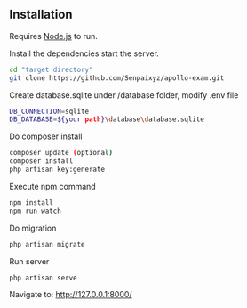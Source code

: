 ## Installation

Requires [Node.js](https://nodejs.org/) to run.

Install the dependencies start the server.

```sh
cd "target directory"
git clone https://github.com/Senpaixyz/apollo-exam.git
```
Create database.sqlite under /database folder, modify .env file 
```sh
DB_CONNECTION=sqlite
DB_DATABASE=${your path}\database\database.sqlite
```
Do composer install
```sh
composer update (optional)
composer install
php artisan key:generate
```
Execute npm command
```sh
npm install
npm run watch
```
Do migration
```sh
php artisan migrate
```
Run server
```sh
php artisan serve
```

Navigate to: http://127.0.0.1:8000/

